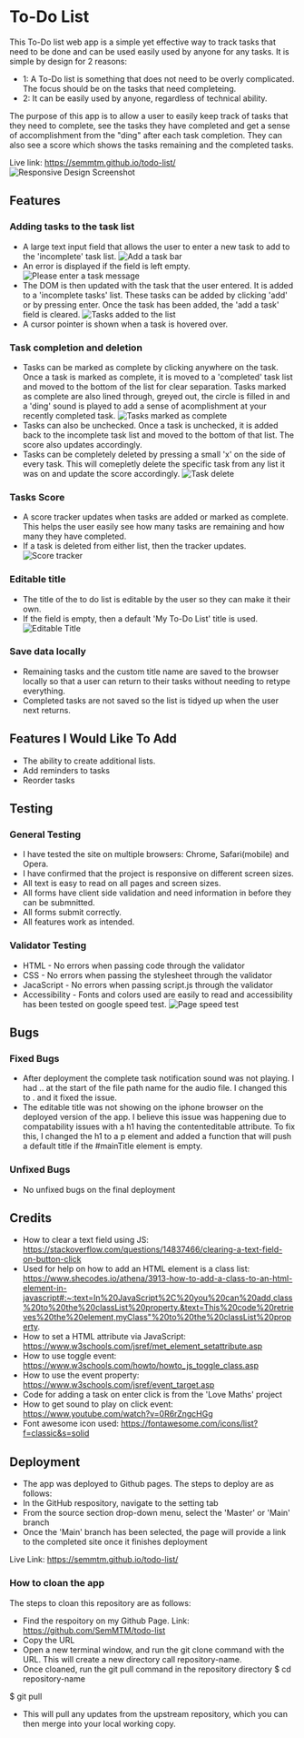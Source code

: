 # To-Do List
This To-Do list web app is a simple yet effective way to track tasks that need to be done and can be used easily used by anyone for any tasks. It is simple by design for 2 reasons: 
- 1: A To-Do list is something that does not need to be overly complicated. The focus should be on the tasks that need completeing.
- 2: It can be easily used by anyone, regardless of technical ability.

The purpose of this app is to allow a user to easily keep track of tasks that they need to complete, see the tasks they have completed and get a sense of accomplishment from the "ding" after each task completion. They can also see a score which shows the tasks remaining and the completed tasks.

Live link: https://semmtm.github.io/todo-list/
![Responsive Design Screenshot](assets/images/readme-images/Screenshot_3.png)


## Features
### Adding tasks to the task list
- A large text input field that allows the user to enter a new task to add to the 'incomplete' task list.
![Add a task bar](assets/images/readme-images/Screenshot_4.png)
- An error is displayed if the field is left empty.
![Please enter a task message](assets/images/readme-images/Screenshot_5.png)
- The DOM is then updated with the task that the user entered. It is added to a 'incomplete tasks' list. These tasks can be added by clicking 'add' or by pressing enter. Once the task has been added, the 'add a task' field is cleared.
![Tasks added to the list](assets/images/readme-images/Screenshot_6.png)
- A cursor pointer is shown when a task is hovered over.

### Task completion and deletion
- Tasks can be marked as complete by clicking anywhere on the task. Once a task is marked as complete, it is moved to a 'completed' task list and moved to the bottom of the list for clear separation. Tasks marked as complete are also lined through, greyed out, the circle is filled in and a 'ding' sound is played to add a sense of acomplishment at your recently completed task.
![Tasks marked as complete](assets/images/readme-images/Screenshot_7.png)
- Tasks can also be unchecked. Once a task is unchecked, it is added back to the incomplete task list and moved to the bottom of that list. The score also updates accordingly.
- Tasks can be completely deleted by pressing a small 'x' on the side of every task. This will comepletly delete the specific task from any list it was on and update the score accordingly.
![Task delete](assets/images/readme-images/Screenshot_8.png)

### Tasks Score
- A score tracker updates when tasks are added or marked as complete. This helps the user easily see how many tasks are remaining and how many they have completed.
- If a task is deleted from either list, then the tracker updates.
![Score tracker](assets/images/readme-images/Screenshot_9.png) 

### Editable title
- The title of the to do list is editable by the user so they can make it their own. 
- If the field is empty, then a default 'My To-Do List' title is used.
![Editable Title](assets/images/readme-images/Screenshot_10.png)

### Save data locally 
- Remaining tasks and the custom title name are saved to the browser locally so that a user can return to their tasks without needing to retype everything.
- Completed tasks are not saved so the list is tidyed up when the user next returns.

## Features I Would Like To Add 
- The ability to create additional lists.
- Add reminders to tasks 
- Reorder tasks 

## Testing 
### General Testing
- I have tested the site on multiple browsers: Chrome, Safari(mobile) and Opera. 
- I have confirmed that the project is responsive on different screen sizes.
- All text is easy to read on all pages and screen sizes.
- All forms have client side validation and need information in before they can be submnitted.
- All forms submit correctly.
- All features work as intended.

### Validator Testing
- HTML - No errors when passing code through the validator 
- CSS - No errors when passing the stylesheet through the validator
- JacaScript - No errors when passing script.js through the validator
- Accessibility - Fonts and colors used are easily to read and accessibility has been tested on google speed test.
![Page speed test](assets/images/readme-images/Screenshot_11.png)


## Bugs
### Fixed Bugs 
- After deployment the complete task notification sound was not playing. I had .. at the start of the file path name for the audio file. I changed this to . and it fixed the issue.
- The editable title was not showing on the iphone browser on the deployed version of the app. I believe this issue was happening due to compatability issues with a h1 having the contenteditable attribute. To fix this, I changed the h1 to a p element and added a function that will push a default title if the #mainTitle element is empty. 

### Unfixed Bugs
- No unfixed bugs on the final deployment

## Credits
- How to clear a text field using JS: https://stackoverflow.com/questions/14837466/clearing-a-text-field-on-button-click
- Used for help on how to add an HTML element is a class list: https://www.shecodes.io/athena/3913-how-to-add-a-class-to-an-html-element-in-javascript#:~:text=In%20JavaScript%2C%20you%20can%20add,class%20to%20the%20classList%20property.&text=This%20code%20retrieves%20the%20element,myClass"%20to%20the%20classList%20property.
- How to set a HTML attribute via JavaScript: https://www.w3schools.com/jsref/met_element_setattribute.asp
- How to use toggle event: https://www.w3schools.com/howto/howto_js_toggle_class.asp
- How to use the event property: https://www.w3schools.com/jsref/event_target.asp
- Code for adding a task on enter click is from the 'Love Maths' project
- How to get sound to play on click event: https://www.youtube.com/watch?v=0R6rZngcHGg
- Font awesome icon used: https://fontawesome.com/icons/list?f=classic&s=solid

## Deployment
- The app was deployed to Github pages. The steps to deploy are as follows:
 - In the GitHub respository, navigate to the setting tab
 - From the source section drop-down menu, select the 'Master' or 'Main' branch
 - Once the 'Main' branch has been selected, the page will provide a link to the completed site once it finishes deployment

 Live Link: https://semmtm.github.io/todo-list/

### How to cloan the app
The steps to cloan this repository are as follows:
- Find the respoitory on my Github Page. Link: https://github.com/SemMTM/todo-list
- Copy the URL
- Open a new terminal window, and run the git clone command with the URL. This will create a new directory call repository-name.
- Once cloaned, run the git pull command in the repository directory
$ cd repository-name

$ git pull
- This will pull any updates from the upstream repository, which you can then merge into your local working copy.
